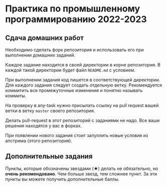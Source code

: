 # Практика по промышленному программированию 2022-2023

## Сдача домашних работ
Необходимо сделать форк репозитория и использовать его при выполнении домашних заданий.

Каждое задание находится в своей директории в корне репозитория. 
В каждой такой директории будет файл `README.md` с условием.

При выполнении задания код пишется в соответствующей директории. Для каждого задания следует создать отдельную ветку. Рекомендуется коммитить все промежуточные изменения и понятно называть коммиты.

На проверку в any-task нужно присылать ссылку на pull request вашей ветки в ветку `master` своего репозитория.

Делать pull-request в этот репозиторий с заданиями не надо.
Все ваши решения находятся у вас в форках.

При появлении нового задания стоит запуллить новые условия из апстрима (этого репозитория).

## Дополнительные задания
Пункты, которые обозначены звездами (★) делать не обязательно, но **очень рекомендовано**. Чем больше звезд, тем сложнее пункт. За эти пункты вы можете получить дополнительные баллы.
